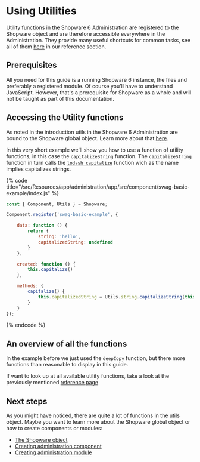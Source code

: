 # Using Utilities

Utility functions in the Shopware 6 Administration are registered to the Shopware object and are therefore accessible everywhere in the Administration.
They provide many useful shortcuts for common tasks, see all of them [here](./../../../../resources/references/core-reference/administration-reference/utils.md) in our reference section.

## Prerequisites

All you need for this guide is a running Shopware 6 instance, the files and preferably a registered module. Of course you'll have to understand JavaScript. However, that's a prerequisite for Shopware as a whole and will not be taught as part of this documentation.

## Accessing the Utility functions

As noted in the introduction utils in the Shopware 6 Administration are bound to the Shopware global object. Learn more about that [here](./the-shopware-object.md).

In this very short example we'll show you how to use a function of utility functions, in this case the `capitalizeString` function. The `capitalizeString` function in turn calls the [`lodash capitalize`](https://lodash.com/docs/4.17.15#capitalize) function wich as the name implies capitalizes strings.

{% code title="<plugin-root>/src/Resources/app/administration/app/src/component/swag-basic-example/index.js" %}
```javascript
const { Component, Utils } = Shopware;

Component.register('swag-basic-example', {

    data: function () {
        return {
            string: 'hello',
            capitalizedString: undefined
        }
    },

    created: function () {
        this.capitalize()
    },

    methods: {
        capitalize() {
            this.capitalizedString = Utils.string.capitalizeString(this.string);
        }
    }
});
```
{% endcode %}

## An overview of all the functions

In the example before we just used the `deepCopy` function, but there more functions than reasonable to display in this guide.

If want to look up at all available utility functions, take a look at the previously mentioned [reference page](./../../../../resources/references/core-reference/administration-reference/utils.md)

## Next steps

As you might have noticed, there are quite a lot of functions in the utils object.
Maybe you want to learn more about the Shopware global object or how to create components or modules:

* [The Shopware object](./the-shopware-object.md)
* [Creating administration component](./add-custom-component.md)
* [Creating administration module](./add-custom-module.md)
